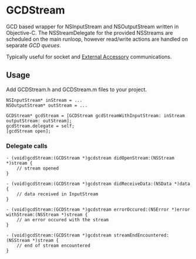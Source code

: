 # GCDStream
GCD based wrapper for NSInputStream and NSOutputStream written in Objective-C.
The NSStreamDelegate for the provided NSStreams are scheduled on the main runloop, however read/write actions are handled on separate *GCD queues*.

Typically useful for socket and [External Accessory](https://developer.apple.com/reference/externalaccessory/eaaccessory) communications.

## Usage

Add GCDStream.h and GCDStream.m files to your project.

```
NSInputStream* inStream = ...
NSOutputStream* outStream = ...

GCDStream* gcdStream = [GCDStream gcdStreamWithInputStream: inStream outputStream: outStream];
gcdStream.delegate = self;
[gcdStream open];

```
### Delegate calls

```
- (void)gcdStream:(GCDStream *)gcdstream didOpenStream:(NSStream *)stream {
    // stream opened
}

- (void)gcdStream:(GCDStream *)gcdstream didReceiveData:(NSData *)data {
    // data received in InputStream
}

- (void)gcdStream:(GCDStream *)gcdstream errorOccured:(NSError *)error withStream:(NSStream *)stream {
    // an error occured with the stream
}

- (void)gcdStream:(GCDStream *)gcdstream streamEndEncountered:(NSStream *)stream {
    // end of stream encountered
}
```
